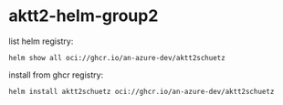 # aktt2-helm-group2

list helm registry:
```
helm show all oci://ghcr.io/an-azure-dev/aktt2schuetz
```

install from ghcr registry:
```
helm install aktt2schuetz oci://ghcr.io/an-azure-dev/aktt2schuetz
```
